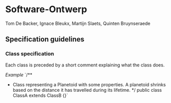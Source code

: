 # Software-Ontwerp
Tom De Backer, Ignace Bleukx, Martijn Slaets, Quinten Bruynseraede

## Specification guidelines 
### Class specification
Each class is preceded by a short comment explaining what the class does.

*Example*
`/**
 * 	Class representing a Planetoid with some properties. A planetoid shrinks based on the distance it has travelled during its lifetime.
 */
public class ClassA extends ClassB {}`
